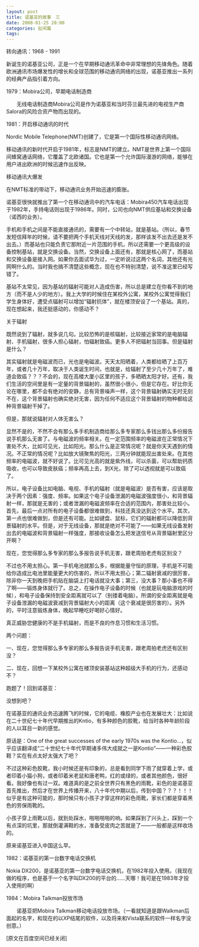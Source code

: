 ```yaml
---
layout: post
title: 诺基亚的故事　三
date: 2008-01-25 20:00
categories: 扯闲篇
tags: 
---
```


转向通讯：1968 - 1991

新诞生的诺基亚公司，正是一个在早期移动通讯革命中非常理想的先锋角色。随着欧洲通讯市场爆发性的增长和全球范围的移动通讯网络的出现，诺基亚推出一系列的经典产品指引着方向。

<!-- more -->



1979：Mobira公司，早期电话制造商

　　无线电话制造商Mobira公司是作为诺基亚和当时芬兰最先进的电视生产商Salora的风险合资产物而出现的。

1981：开启移动通讯的时代

Nordic Mobile Telephone(NMT)创建了，它是第一个国际性移动通讯网络。

移动通讯的新时代开启于1981年，标志是NMT的建立。NMT是世界上第一个国际间蜂窝通话网络，它覆盖了北欧诸国。它也是第一个允许国际漫游的网络，能够在用户进出欧洲的时候迅速作出反映。

移动通讯大爆发

在NMT标准的带动下，移动通讯业务开始迅速的膨胀。

诺基亚很快就推出了第一个在移动通讯中的汽车电话：Mobira450汽车电话出现于1982年，手持电话则出现于1986年。同时，公司也向NMT供应基站和交换设备（诺西的业务）。

手机和手机之间是不能直接通讯的，需要有一个中转站，就是基站。（所以，春节发短信拜年的时候，请不要把两个手机天线对天线的发，那样该发不出去还是发不出去。）而基站也只能负责它那附近一片范围的手机，所以还需要一个更高级的设备控制基站，就是交换设备。当然，交换设备上面还有，那就是核心网了，而基站和交换设备是接入网。如果你去面试华为过，一定听说过这两个名词，其他还有光网啊什么的。当时我也搞不清楚这些概念，现在也不特别清楚，说不准这里已经写错了。

基站不太常见，因为基站的辐射可能对人造成伤害，所以总是建立在你看不到的地方（而不是人少的地方）。我上大学的时候住在某校外公寓，某校外公寓觉得我们学生身体好，遭受点辐射可以增加“辐射抗体”，就在楼顶安设了一个基站。真的，现在想起来，我还挺感动的，你感动不？

关于辐射

既然说到了辐射，就多说几句。比较恐怖的是核辐射，比较接近家常的是电脑辐射、手机辐射，很多人担心辐射，怕辐射致癌。更多人不把辐射当回事。但是辐射是什么？

其实辐射就是电磁波而已，光也是电磁波。天天太阳晒着，人类都给晒了上百万年，或者几十万年，取决于人类诞生时间，也就是，给辐射了至少几十万年了，难道会致癌？？？不会的，现在高楼大厦小区里的孩子，多晒晒太阳才好。还有，我们生活的空间里是有一定量的背景辐射的，虽然很小很小，但是它存在。好比你无论在哪里，都不会有绝对的安静，总有背景噪声一样，这个背景辐射确实无时无刻不在，这个背景辐射也确实绝对无害，因为任何不适应这个背景辐射的物种都给这种背景辐射干掉了。

但是，那就说辐射对人体无害么？

显然不是的，不然不会有那么多手机制造商给那么多专家那么多钱出那么多份报告说手机那么无害了。与电磁波的频率相关。在一定范围频率的电磁波在正常情况下害处不大，比如可见光，比如阳光。那么什么是正常情况呢？就是你天天遇到的情况。不正常的情况呢？比如放大镜聚焦的阳光，三两分钟就能现出害处来。在其他频率的电磁波，就不好说了。比可见光高的就是紫外线，可以杀菌，可以帮助钙质吸收，也可以导致皮肤癌；频率再高上去，到X光，除了可以透视就是可以致癌了。

所以，电子设备比如电脑、电视、手机的辐射（就是电磁波）是否有害，应该是取决于两个因素：强度、频率。如果这个电子设备泄漏的电磁波强度很小，和背景辐射一样，那就是无害的；或者泄漏的电磁波频率在合适的范围内，那害处比较小。首先，最后一点对所有的电子设备都很难做到，科技还真没达到这个水平。其次，第一点也很难做到，但是还有可能。比如键盘、鼠标，它们的辐射都可以降低到背景辐射的水平。但是，对于无线设备，那就是绝对不可能了——如果无线设备发射出去的电磁波和背景辐射一样强度，那接收设备怎么把发送信号从背景辐射里区分开啊？

现在，您觉得那么多专家的那么多报告说手机无害，跟老周拍老虎有区别没？

不过也不用太担心。第一手机电池就那么多，根据能量守恒的原理，手机是不可能给你造成比电池里能量更大的伤害的，所以不用太担心；第二辐射衰减的很厉害，除非你一天到晚把手机贴在脑袋上打电话就没大事；第三，没大事？那小事也不得了啊——锻炼身体就行了。总之，在操作电子设备的时候（也就是玩电脑游戏的时候），和电子设备保持到安全距离就可以了（别搂着电脑）。所谓的安全距离就是电子设备泄漏的电磁波衰减到背景辐射大小的距离（这个衰减是很厉害的）。另外的，平时注意锻炼身体，晚起早睡吃好喝好心情好。

真正威胁您健康的不是手机辐射，而是不良的作息习惯和生活习惯。

 

两个问题：

一、现在，您觉得那么多专家的那么多报告说手机无害，跟老周拍老虎还有区别没？

二、现在，回想一下某校外公寓在楼顶安装基站这种超级大手机的行为，还感动不？

跑题了！回到诺基亚：

 

没想到吧？

在诺基亚的通讯业务迅速腾飞的时候，它的电缆、橡胶产业也在发展壮大：比如说在二十世纪七十年代早期推出的Kntio，有多种颜色的胶靴，给当时各种年龄阶段的人以耳目一新的感觉。

原话是：One of the great successes of the early 1970s was the Kontio…，似乎应该翻译成“二十世纪七十年代早期诸多伟大成就之一是Kontio”——一种彩色胶鞋？实在有点太好太强大了吧？

不过这种彩色胶靴，我小时候还是有印象的，总是看到同学下雨了就穿着上学，或者印着小猫小狗，或者印着米老鼠和唐老鸭，红的或绿的，或者其他颜色，很好看。我好像也有过一双。难道真的是之前全世界只有黑色的雨靴，彩色的是诺基亚首先推出，然后才在世界上传播开来，八十年代中期以后，传到中国？？？！！！似乎是有这种可能的，那时候只有小孩子才穿这样的彩色雨靴，家长们都是穿着黑色的劳保雨靴的。

小孩子穿上雨靴以后，就到处踩水，啪啪啪啪的响。如果踩到了兴头上，踩到一个有点深的坑里，那就倒灌满鞋的水，准备受皮肉之苦就是了——一般都是这样收场的。

原来诺基亚进入中国这么早。

1982：诺基亚的第一台数字电话交换机

Nokia DX200，是诺基亚的第一台数字电话交换机，在1982年投入使用。（我现在做的程序，也是基于一个名字叫DX200的平台的……天哪！我可是在1983年才投入使用的啊）

1984：Mobira Talkman投放市场

　　诺基亚把Mobira Talkman移动电话投放市场。（一看就知道是跟Walkman后面起的名字，和现在的以XP结尾的软件，以及将来和Vista联系的软件一样名字没创意。）

[原文在百度空间已经关闭]

